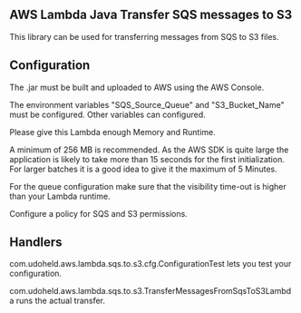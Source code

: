 ## AWS Lambda Java Transfer SQS messages to S3
This library can be used for transferring messages from SQS to S3 files.


## Configuration
The .jar must be built and uploaded to AWS using the AWS Console.

The environment variables "SQS_Source_Queue" and "S3_Bucket_Name" must be
configured. Other variables can configured.

Please give this Lambda enough Memory and Runtime.

A minimum of 256 MB is recommended.
As the AWS SDK is quite large the application is likely to take more than 15
seconds for the first initialization. For larger batches it is a good idea to
give it the maximum of 5 Minutes.

For the queue configuration make sure that the visibility time-out is higher
than your Lambda runtime.

Configure a policy for SQS and S3 permissions.

## Handlers
com.udoheld.aws.lambda.sqs.to.s3.cfg.ConfigurationTest lets you test your
configuration.

com.udoheld.aws.lambda.sqs.to.s3.TransferMessagesFromSqsToS3Lambda runs the
actual transfer.